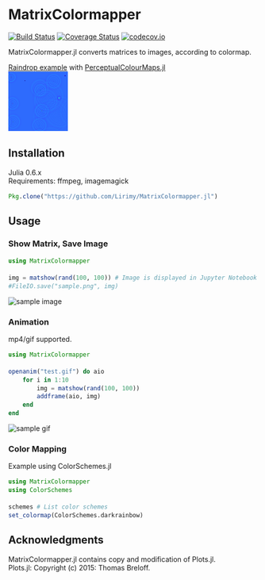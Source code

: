 # MatrixColormapper

[![Build Status](https://travis-ci.org/Lirimy/MatrixColormapper.jl.svg?branch=master)](https://travis-ci.org/Lirimy/MatrixColormapper.jl) [![Coverage Status](https://coveralls.io/repos/Lirimy/MatrixColormapper.jl/badge.svg?branch=master&service=github)](https://coveralls.io/github/Lirimy/MatrixColormapper.jl?branch=master) [![codecov.io](http://codecov.io/github/Lirimy/MatrixColormapper.jl/coverage.svg?branch=master)](http://codecov.io/github/Lirimy/MatrixColormapper.jl?branch=master)

MatrixColormapper.jl converts matrices to images, according to colormap.

[Raindrop example](examples/raindrops.jl.ipynb) with [PerceptualColourMaps.jl](https://github.com/peterkovesi/PerceptualColourMaps.jl)  
![raindrops](examples/rain.gif)

## Installation

Julia 0.6.x  
Requirements: ffmpeg, imagemagick

```julia
Pkg.clone("https://github.com/Lirimy/MatrixColormapper.jl")
```

## Usage

### Show Matrix, Save Image

```julia
using MatrixColormapper

img = matshow(rand(100, 100)) # Image is displayed in Jupyter Notebook
#FileIO.save("sample.png", img)
```

![sample image](https://user-images.githubusercontent.com/31124605/41716042-2e327774-7590-11e8-9b3b-648877bcbf53.png)

### Animation

mp4/gif supported.

```julia
using MatrixColormapper

openanim("test.gif") do aio
    for i in 1:10
        img = matshow(rand(100, 100))
        addframe(aio, img)
    end
end
```

![sample gif](https://user-images.githubusercontent.com/31124605/41716360-27355378-7591-11e8-986e-4f964284846c.gif)

### Color Mapping

Example using ColorSchemes.jl

```julia
using MatrixColormapper
using ColorSchemes

schemes # List color schemes
set_colormap(ColorSchemes.darkrainbow)
```

## Acknowledgments

MatrixColormapper.jl contains copy and modification of Plots.jl.  
Plots.jl: Copyright (c) 2015: Thomas Breloff.
